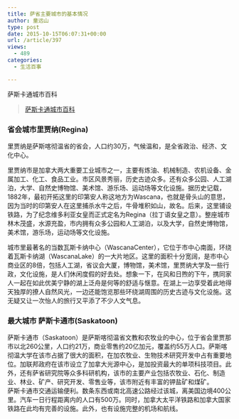 ```yaml
---
title: 萨省主要城市的基本情况
author: 童远山
type: post
date: 2015-10-15T06:07:31+00:00
url: /article/397
views:
  - 489
categories:
  - 生活百事

---
```

萨斯卡通城市百科

<blockquote data-secret="4vbAHnEg3L" class="wp-embedded-content">
  <p>
    <a href="http://52sask.com/article/51">萨斯卡通城市百科</a>
  </p>
</blockquote>



### 省会城市里贾纳(Regina) 

里贾纳是萨斯喀彻温省的省会，人口约30万，气候温和，是全省政治、经济、文化中心。

里贾纳市是加拿大两大重要工业城市之一，主要有炼油、机械制造、农机设备、金属加工、化工、食品工业。市区风景秀丽，历史古迹众多。还有众多公园、人工湖泊，大学、自然史博物馆、美术馆、游乐场、运动场等文化设施。据历史记载，1882年，最初开拓这里的印第安人称这地方为Wascana，也就是骨头山的意思，因为当时的印第安人在这里捕杀水牛之后，牛骨堆积如山，故名。后来，这里铺设铁路，为了纪念维多利亚女皇而正式定名为Regina（拉丁语女皇之意）。整座城市林木茂盛，水源充盈，市内拥有众多公园和人工湖泊，以及大学，自然史博物馆，美术馆，游乐场，运动场等文化设施。

城市里最著名的当数瓦斯卡纳中心（WascanaCenter），它位于市中心南面，环绕着瓦斯卡纳湖（WascanaLake）的一大片地区。这里的面积十分宽阔，是市中心商业区的8倍，包括人工湖，省议会大厦，博物馆，美术馆，里贾纳大学及一些行政，文化设施，是人们休闲度假的好去处。想象一下，在风和日煦的下午，携同家人一起在如此优美宁静的湖上泛舟是何等的舒适与惬意。在湖上一边享受着此地得天独厚的撩人自然风光，一边还能饱览那些环绕湖周围的历史古迹与文化设施。这无疑又让一次怡人的旅行又平添了不少人文气息。

### 最大城市 萨斯卡通市(Saskatoon)

萨斯卡通市（Saskatoon）是萨斯喀彻温省文教和农牧业的中心，位于省会里贾那市以北260公里，人口约21万，商业零售约20亿加元，覆盖约55万人口。萨斯喀彻温大学在该市占据了很大的面积，在加农牧业、生物技术研究开发中占有重要地位。加联邦政府在该市设立了加拿大光源中心，是加投资最大的单项科技项目。此外，还有萨省研究院等众多科研机构，该市的主要产业包括农牧业、石化、制造业、林业、矿产、研究开发、零售业等，该市附近有丰富的钾盐矿和煤矿。  
萨斯卡通市交通运输便利。数条东西或南北高速公路经过该城，离美国边境400公里。汽车一日行程距离内的人口有500万。同时，加拿大太平洋铁路和加拿大国家铁路在此均有完善的设施。此外，也有设施完整的机场和航线。